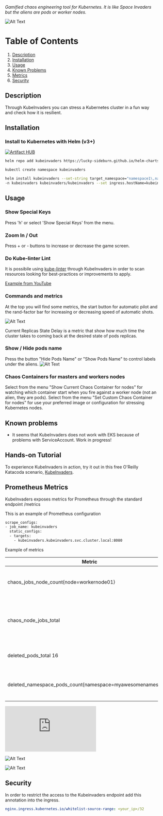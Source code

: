 *Gamified chaos engineering tool for Kubernetes. It is like Space Invaders but the aliens are pods or worker nodes.*

![Alt Text](https://github.com/lucky-sideburn/KubeInvaders/blob/master/images/metrics.png)

# Table of Contents

1. [Description](#Description)
2. [Installation](#Installation)
3. [Usage](#Usage)
4. [Known Problems](#Known-problems)
5. [Metrics](#Metrics)
6. [Security](#Security)

## Description

Through KubeInvaders you can stress a Kubernetes cluster in a fun way and check how it is resilient.

## Installation

### Install to Kubernetes with Helm (v3+)
[![Artifact HUB](https://img.shields.io/endpoint?url=https://artifacthub.io/badge/repository/kubeinvaders)](https://artifacthub.io/packages/search?repo=kubeinvaders)

```bash
helm repo add kubeinvaders https://lucky-sideburn.github.io/helm-charts/

kubectl create namespace kubeinvaders

helm install kubeinvaders --set-string target_namespace="namespace1\,namespace2" \
-n kubeinvaders kubeinvaders/kubeinvaders --set ingress.hostName=kubeinvaders.io --set image.tag=v1.9
```

## Usage

### Show Special Keys
Press 'h' or select 'Show Special Keys' from the menu.

### Zoom In / Out
Press + or - buttons to increase or decrease the game screen.

### Do Kube-linter Lint
It is possibile using [kube-linter](https://github.com/stackrox/kube-linter) through KubeInvaders in order to scan resources looking for best-practices or improvements to apply.

[Example from YouTube](https://www.youtube.com/watch?v=n_EuYjq3M-A)

### Commands and metrics
At the top you will find some metrics, the start button for automatic pilot and the rand-factor bar for increasing or decreasing speed of automatic shots.

![Alt Text](https://github.com/lucky-sideburn/KubeInvaders/blob/master/images/commands.png)

Current Replicas State Delay is a metric that show how much time the cluster takes to coming back at the desired state of pods replicas.

### Show / Hide pods name
Press the button "Hide Pods Name" or "Show Pods Name" to control labels under the aliens.
![Alt Text](https://github.com/lucky-sideburn/KubeInvaders/blob/master/images/pods_name.png)

### Chaos Containers for masters and workers nodes
Select from the menu "Show Current Chaos Container for nodes" for watching which container start when you fire against a worker node (not an alien, they are pods).
Select from the menu "Set Custom Chaos Container for nodes" for use your preferred image or configuration for stressing Kubernetes nodes.

## Known problems

* It seems that KubeInvaders does not work with EKS because of problems with ServiceAccount. Work in progress!

## Hands-on Tutorial

To experience KubeInvaders in action, try it out in this free O'Reilly Katacoda scenario, [KubeInvaders](https://www.katacoda.com/kuber-ru/courses/kubernetes-chaos).

## Prometheus Metrics

KubeInvaders exposes metrics for Prometheus through the standard endpoint /metrics

This is an example of Prometheus configuration

```bash
scrape_configs:
- job_name: kubeinvaders
  static_configs:
  - targets:
    - kubeinvaders.kubeinvaders.svc.cluster.local:8080
```
Example of metrics

| Metric           | Description                                                                                                                          |  
|------------------|--------------------------------------------------------------------------------------------------------------------------------------|
|     chaos_jobs_node_count{node=workernode01}               | Total number of chaos jobs executed per node                                               |
|     chaos_node_jobs_total                                  | Total number of chaos jobs executed against all worker nodes                               |                                                      
|     deleted_pods_total 16                                  | Total number of deleted pods                                                               |
|     deleted_namespace_pods_count{namespace=myawesomenamespace}           |Total number of deleted pods per namespace                                    |                                     

![Download Grafana dashboard](https://github.com/lucky-sideburn/KubeInvaders/blob/master/grafana/KubeInvadersDashboard.json)

![Alt Text](https://github.com/lucky-sideburn/KubeInvaders/blob/master/images/grafana1.png)

![Alt Text](https://github.com/lucky-sideburn/KubeInvaders/blob/master/images/grafana2.png)


## Security

In order to restrict the access to the Kubeinvaders endpoint add this annotation into the ingress.

```yaml
nginx.ingress.kubernetes.io/whitelist-source-range: <your_ip>/32
```
